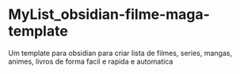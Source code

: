 # MyList_obsidian-filme-maga-template
Um template para obsidian para criar lista de filmes, series, mangas, animes, livros de forma facil e rapida e automatica 
